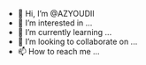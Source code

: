 - 👋 Hi, I’m @AZYOUDII
- 👀 I’m interested in ...
- 🌱 I’m currently learning ...
- 💞️ I’m looking to collaborate on ...
- 📫 How to reach me ...

<!---
AZYOUDII/AZYOUDII is a ✨ special ✨ repository because its `README.md` (this file) appears on your GitHub profile.
You can click the Preview link to take a look at your changes.
--->
